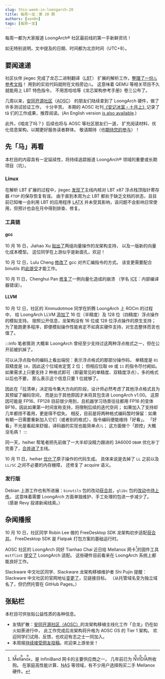```yaml
---
slug: this-week-in-loongarch-20
title: 每周一龙：第 20 期
authors: [xen0n]
tags: [每周一龙]
---
```


每周一都为大家报道 LoongArch&reg; 社区最前线的第一手新鲜资讯！

<!-- truncate -->

如无特别说明，文中提及的日期、时间都为北京时间（UTC+8）。

## 要闻速递

社区伙伴 jiegec 完成了龙芯二进制翻译（<abbr title="Loongson Binary Translation">LBT</abbr>）
扩展的解析工作，[整理了一份<small>儿</small>参考文档](https://github.com/jiegec/la-inst/blob/master/LBT.md)！
用到的实验代码就附在文档旁边<small>儿</small>。
这意味着 QEMU 等相关项目不久就能用上 LBT 特色指令，
不用苦哈哈等《龙芯架构参考手册》卷三公布了。

几周以来，[安同开源社区][aosc]（<abbr title="Anthon Open Source Community">AOSC</abbr>）
的朋友们陆续拿到了 LoongArch 硬件，做了许多测试验证工作，
十分辛苦。
本期的 AOSC 社刊[《安记冰室・十月上》](https://github.com/AOSC-Dev/newsroom/blob/76c6dc1571cba2af74673b51df70f5f3d43ed1a0/coffee-break/20231014/zh_CN.md)记录了
tā 们的工作成果，推荐阅读。(An English version [is also available](https://github.com/AOSC-Dev/newsroom/blob/76c6dc1571cba2af74673b51df70f5f3d43ed1a0/coffee-break/20231014/en.md).)

此外，《咱龙了吗？》后续也将与 AOSC 等社区朋友们一道，
扩充阅读材料、优化信息架构，以期更好服务读者群体。
敬请期待（也[期待您的参与](https://github.com/loongson-community/areweloongyet)）！

## 先「马」再看

本栏目的内容具有一定延续性，将持续追踪报道 LoongArch&reg; 领域的重要或长期项目（坑）。

### Linux

在解析 LBT 扩展的过程中，jiegec [发现了](https://bugzilla.kernel.org/show_bug.cgi?id=218012)主线内核对
LBT x87 浮点栈顶指针寄存器 `FTOP` 的保存恢复有误。
由于直到本周为止 LBT 都处于缺乏文档的状态，且目前已知唯一会利用 LBT 的应用程序 <abbr title="Loongson Architecture Translator for x86">LATX</abbr> 并未受其影响，该问题不会影响日常使用，但预计也会在月中得到排查、修复。

### 工具链

#### gcc

10 月 16 日，Jiahao Xu [贴出了](https://gcc.gnu.org/pipermail/gcc-patches/2023-October/633086.html)两组向量操作的龙架构支持，
以及一版新的向量化成本模型。
这位同学在上游似乎是新面孔，欢迎！

10 月 12 日，Lulu Cheng [修改了](https://gcc.gnu.org/pipermail/gcc-patches/2023-October/632748.html)
gcc 对齐汇编指令的方式。
该变更需要配合 binutils 的[此提交](https://sourceware.org/git/gitweb.cgi?p=binutils-gdb.git;a=commitdiff;h=1fb3cdd87ec61715a5684925fb6d6a6cf53bb97c)才能工作。

10 月 11 日，Chenghui Pan [修复了](https://gcc.gnu.org/pipermail/gcc-patches/2023-October/632607.html)一例向量化造成的崩溃
（学名 <abbr title="internal compiler error">ICE</abbr>：内部编译器错误）。

#### LLVM

10 月 12 日，社区的 Xinmudotmoe 同学在折腾 LoongArch 上 ROCm 的过程中，
给 LoongArch LLVM [添加了](https://github.com/llvm/llvm-project/pull/68851)
16 位（半精度）及 128 位（四精度）浮点操作的模拟支持。
按照公开信息，龙架构没有 16 位或 128 位浮点操作的原生支持；
为了能跑更多程序，即便模拟操作性能肯定不如真实硬件支持，对生态整体而言也值了。

:::info 笔者猜测
大概率 LoongArch 曾经至少支持过这两种浮点格式之一，但在公开前被扒掉了。

可以从浮点指令的编码上看出端倪：表示浮点格式的那部分操作码，
单精度是 `01` 双精度是 `10`，因此这个位域肯定宽 2 位；
但相应位取 `00` 或 `11` 的指令尽付阙如。
如果需求上只要支持 2 种格式即可（即最常见的单精度、双精度浮点），多的格式以后也不要，
那么表示这个信息只要 1 位就够了。

因此在「拉清单」决定指令集大方向的阶段，设计师必然考虑了其他浮点格式且为其预留了编码空间，
而是出于其他原因才未将其包含进 LoongArch v1.00。
这原因可能是 FP16、FP128 目前很少用到，且机器学习场景往往都用 FP16
的变体 BF16，因此如果第一时间宣称支持，将限制后续的迭代空间；
如果加入了支持却几年都捞不着用，更是得不偿失。
相反，目前是将两种格式编码暂时保留：如果有朝一日需要重新加入它们（或者别的格式），指令编码便能维持「好看」。
「好看」不光是看起来舒服，译码器的实现也能简单点<small>儿</small>；
这方面做个「颜控」大概没毛病！
:::

同一天，heiher 帮笔者把先前做了一大半却没精力跟进的 3A6000 `DBAR`
优化补丁完善了，[合并进了](https://github.com/llvm/llvm-project/pull/68787)主线。

10 月 11 日，heiher [优化了](https://github.com/llvm/llvm-project/pull/67391)原子操作的代码生成。
具体来说是去掉了 `LL` 之前以及 `LL/SC` 之间不必要的内存栅障，
还修复了 acquire 语义。

### 发行版

Debian 上游工作也有所进展：`binutils` 包的改动[获合并](https://tracker.debian.org/news/1470074/accepted-binutils-2415020231010-1-source-amd64-all-into-experimental/)，`glibc`
包的[改动](https://salsa.debian.org/glibc-team/glibc/-/commit/859b3e39e09a57f0735f04514d2b574f80c3926c)也[待上传](https://bugs.debian.org/cgi-bin/bugreport.cgi?bug=1053717)。
这意味着需要 LoongArch 方面单独维护、手工处理的包进一步减少了。
（感谢 Revy 投递新闻线索。）

## 杂闻播报

10 月 10 日，社区同学 Robin Lee 做的 FreeDesktop SDK 龙架构初步适配[获合并](https://gitlab.com/freedesktop-sdk/freedesktop-sdk/-/merge_requests/12203)。
FreeDesktop SDK 是 Flatpak 打包方案的基础运行时。

AOSC 社区的 LoongArch 同好 Tianhao Chai 近日给 Mellanox 网卡[^注一]的固件工具 `mstflint`
[提交了](https://github.com/Mellanox/mstflint/pull/836) LoongArch 适配。
这些硬件目前看来在 LoongArch 系统上都能良好工作。

[^注一]: <ruby>Mellanox<rt>迈络思</rt></ruby>，是 InfiniBand 网卡的主要供应商之一，
几年前已为 <ruby>NVIDIA<rt>英伟达</rt></ruby>所收购。
在家庭高性能计算、<abbr title="network-attached storage">NAS</abbr> 等领域，有不少用户选择购买二手 Mellanox 硬件。

Slackware 中文社区同学、Slackware 龙架构移植维护者 Shi Pujin 提醒：Slackware
中文社区的官网地址[变更了](http://www.slackwarecn.cn)，见链接目标。
（从托管域名变为独立域名了，但仍然托管在 GitHub Pages。）


## 张贴栏

本栏目可供张贴公益性质的各种信息。

* 友情扩散：[安同开源社区（AOSC）][aosc]的龙架构移植主线化工作「合龙」仍在如火如荼进行中，
  此工作完成后龙架构将升格为 AOSC OS 的 Tier 1 架构。
  欢迎同学们试用、反馈，也欢迎有志之士一同加入。
* 本周报[持续接受网友投稿][call-for-submissions]。欢迎来上游坐坐！

[aosc]: https://aosc.io
[call-for-submissions]: https://github.com/loongson-community/areweloongyet/issues/16
